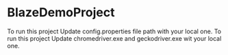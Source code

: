 # BlazeDemoProject
To run this project Update config.properties file path with your local one.
To run this project Update chromedriver.exe and geckodriver.exe wit your local one.
